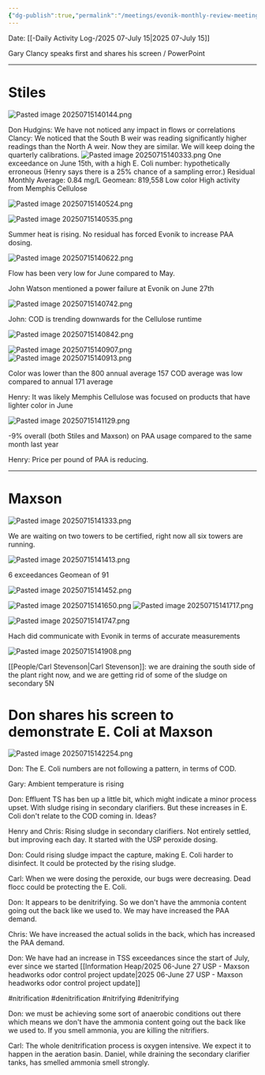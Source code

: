 ```yaml
---
{"dg-publish":true,"permalink":"/meetings/evonik-monthly-review-meeting-2025-05-july-15/","noteIcon":"","created":"2025-07-15T14:01:28.259-05:00"}
---
```


Date: [[-Daily Activity Log-/2025 07-July 15\|2025 07-July 15]]

Gary Clancy speaks first and shares his screen / PowerPoint

---
# Stiles

![Pasted image 20250715140144.png](/img/user/Pasted%20image%2020250715140144.png)

Don Hudgins: We have not noticed any impact in flows or correlations
Clancy: We noticed that the South B weir was reading significantly higher readings than the North A weir.  Now they are similar. We will keep doing the quarterly calibrations.
![Pasted image 20250715140333.png](/img/user/Pasted%20image%2020250715140333.png)
One exceedance on June 15th, with a high E. Coli number: hypothetically erroneous (Henry says there is a 25% chance of a sampling error.)
Residual Monthly Average: 0.84 mg/L
Geomean: 819,558
Low color
High activity from Memphis Cellulose

![Pasted image 20250715140524.png](/img/user/Pasted%20image%2020250715140524.png)

![Pasted image 20250715140535.png](/img/user/Pasted%20image%2020250715140535.png)

Summer heat is rising. No residual has forced Evonik to increase PAA dosing.

![Pasted image 20250715140622.png](/img/user/Pasted%20image%2020250715140622.png)

Flow has been very low for June compared to May.

John Watson mentioned a power failure at Evonik on June 27th

![Pasted image 20250715140742.png](/img/user/Pasted%20image%2020250715140742.png)

John: COD is trending downwards for the Cellulose runtime

![Pasted image 20250715140842.png](/img/user/Pasted%20image%2020250715140842.png)

![Pasted image 20250715140907.png](/img/user/Pasted%20image%2020250715140907.png)
![Pasted image 20250715140913.png](/img/user/Pasted%20image%2020250715140913.png)

Color was lower than the 800 annual average
157 COD average was low compared to annual 171 average

Henry: It was likely Memphis Cellulose was focused on products that have lighter color in June

![Pasted image 20250715141129.png](/img/user/Pasted%20image%2020250715141129.png)

-9% overall (both Stiles and Maxson) on PAA usage compared to the same month last year

Henry: Price per pound of PAA is reducing.

---
# Maxson

![Pasted image 20250715141333.png](/img/user/Pasted%20image%2020250715141333.png)

We are waiting on two towers to be certified, right now all six towers are running.

![Pasted image 20250715141413.png](/img/user/Pasted%20image%2020250715141413.png)

6 exceedances
Geomean of 91

![Pasted image 20250715141452.png](/img/user/Pasted%20image%2020250715141452.png)

![Pasted image 20250715141650.png](/img/user/Pasted%20image%2020250715141650.png)
![Pasted image 20250715141717.png](/img/user/Pasted%20image%2020250715141717.png)

![Pasted image 20250715141747.png](/img/user/Pasted%20image%2020250715141747.png)

Hach did communicate with Evonik in terms of accurate measurements

![Pasted image 20250715141908.png](/img/user/Pasted%20image%2020250715141908.png)


[[People/Carl Stevenson\|Carl Stevenson]]: we are draining the south side of the plant right now, and we are getting rid of some of the sludge on secondary 5N 

# Don shares his screen to demonstrate E. Coli at Maxson

![Pasted image 20250715142254.png](/img/user/Pasted%20image%2020250715142254.png)

Don: The E. Coli numbers are not following a pattern, in terms of COD. 

Gary: Ambient temperature is rising

Don: Effluent TS has ben up a little bit, which might indicate a minor process upset. With sludge rising in secondary clarifiers. But these increases in E. Coli don't relate to the COD coming in. Ideas?

Henry and Chris: Rising sludge in secondary clarifiers. Not entirely settled, but improving each day. It started with the USP peroxide dosing.

Don: Could rising sludge impact the capture, making E. Coli harder to disinfect. It could be protected by the rising sludge.

Carl: When we were dosing the peroxide, our bugs were decreasing. Dead flocc could be protecting the E. Coli. 

Don: It appears to be denitrifying. So we don't have the ammonia content going out the back like we used to. We may have increased the PAA demand.

Chris: We have increased the actual solids in the back, which has increased the PAA demand.

Don: We have had an increase in TSS exceedances since the start of July, ever since we started [[Information Heap/2025 06-June 27 USP - Maxson headworks odor control project update\|2025 06-June 27 USP - Maxson headworks odor control project update]]

#nitrification
#denitrification
#nitrifying
#denitrifying

Don: we must be achieving some sort of anaerobic conditions out there which means we don't have the ammonia content going out the back like we used to. If you smell ammonia, you are killing the nitrifiers.

Carl: The whole denitrification process is oxygen intensive. We expect it to happen in the aeration basin. Daniel, while draining the secondary clarifier tanks, has smelled ammonia smell strongly.
